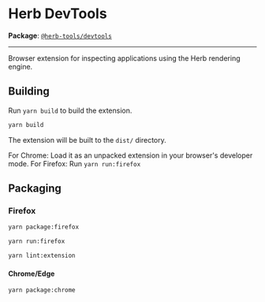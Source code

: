 # Herb DevTools

**Package**: [`@herb-tools/devtools`](https://www.npmjs.com/package/@herb-tools/devtools)

---

Browser extension for inspecting applications using the Herb rendering engine.

## Building

Run `yarn build` to build the extension.

```bash
yarn build
```

The extension will be built to the `dist/` directory.

For Chrome: Load it as an unpacked extension in your browser's developer mode.
For Firefox: Run `yarn run:firefox`

## Packaging

### Firefox
```bash
yarn package:firefox

yarn run:firefox

yarn lint:extension
```

#### Chrome/Edge

```bash
yarn package:chrome
```
